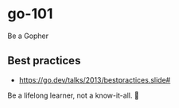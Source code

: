 # go-101

Be a Gopher

## Best practices

- https://go.dev/talks/2013/bestpractices.slide#


<!-- INSPIRATIONAL_QUOTE_START -->
Be a lifelong learner, not a know-it-all.
🐶
<!-- INSPIRATIONAL_QUOTE_END -->
